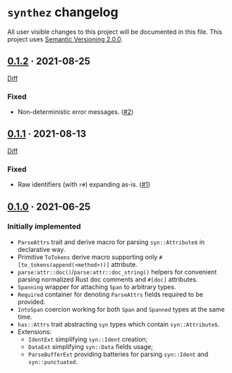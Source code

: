 `synthez` changelog
===================

All user visible changes to this project will be documented in this file. This project uses [Semantic Versioning 2.0.0].




## [0.1.2] · 2021-08-25
[0.1.2]: /../../tree/v0.1.2

[Diff](/../../compare/v0.1.1...v0.1.2)

### Fixed

- Non-deterministic error messages. ([#2])

[#2]: /../../pull/2




## [0.1.1] · 2021-08-13
[0.1.1]: /../../tree/v0.1.1

[Diff](/../../compare/v0.1.0...v0.1.1)

### Fixed

- Raw identifiers (with `r#`) expanding as-is. ([#1])

[#1]: /../../pull/1




## [0.1.0] · 2021-06-25
[0.1.0]: /../../tree/v0.1.0

### Initially implemented 

- `ParseAttrs` trait and derive macro for parsing `syn::Attribute`s in declarative way.
- Primitive `ToTokens` derive macro supporting only `#[to_tokens(append(<method>))]` attribute.
- `parse:attr::doc()`/`parse:attr::doc_string()` helpers for convenient parsing normalized Rust doc comments and `#[doc]` attributes.
- `Spanning` wrapper for attaching `Span` to arbitrary types.
- `Required` container for denoting `ParseAttrs` fields required to be provided.
- `IntoSpan` coercion working for both `Span` and `Spanned` types at the same time.
- `has::Attrs` trait abstracting `syn` types which contain `syn::Attribute`s.
- Extensions:
    - `IdentExt` simplifying `syn::Ident` creation;
    - `DataExt` simplifying `syn::Data` fields usage;
    - `ParseBufferExt` providing batteries for parsing `syn::Ident` and `syn::punctuated`.





[Semantic Versioning 2.0.0]: https://semver.org
